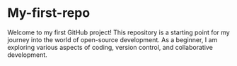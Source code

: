 # My-first-repo
Welcome to my first GitHub project! This repository is a starting point for my journey into the world of open-source development. As a beginner, I am exploring various aspects of coding, version control, and collaborative development.

